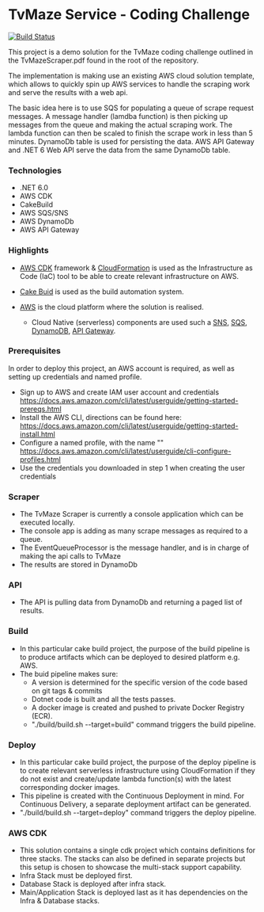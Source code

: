 # TvMaze Service - Coding Challenge

[![Build Status](https://travis-ci.org/joemccann/dillinger.svg?branch=master)](https://travis-ci.org/joemccann/dillinger)

This project is a demo solution for the TvMaze coding challenge outlined in the TvMazeScraper.pdf found in the root of the repository.

The implementation is making use an existing AWS cloud solution template, which allows to quickly spin up AWS services to handle the scraping work and serve the results with a web api.

The basic idea here is to use SQS for populating a queue of scrape request messages. 
A message handler (lamdba function) is then picking up messages from the queue and making the actual scraping work.
The lambda function can then be scaled to finish the scrape work in less than 5 minutes.
DynamoDb table is used for persisting the data. 
AWS API Gateway and .NET 6 Web API serve the data from the same DynamoDb table.

### Technologies

* .NET 6.0
* AWS CDK
* CakeBuild
* AWS SQS/SNS
* AWS DynamoDb
* AWS API Gateway

### Highlights

* [AWS CDK](https://aws.amazon.com/cdk/) framework & [CloudFormation](https://aws.amazon.com/cloudformation/) is used as the Infrastructure as Code (IaC) tool to be able to create relevant infrastructure on AWS.

* [Cake Buid](https://cakebuild.net/) is used as the build automation system. 

* [AWS](https://aws.amazon.com/) is the cloud platform where the solution is realised. 
  * Cloud Native (serverless) components are used such a [SNS](https://aws.amazon.com/sns/), [SQS](https://aws.amazon.com/sns/), [DynamoDB](https://aws.amazon.com/dynamodb/), [API Gateway](https://aws.amazon.com/api-gateway/).

### Prerequisites

In order to deploy this project, an AWS account is required, as well as setting up credentials and named profile.

* Sign up to AWS and create IAM user account and credentials https://docs.aws.amazon.com/cli/latest/userguide/getting-started-prereqs.html
* Install the AWS CLI, directions can be found here: https://docs.aws.amazon.com/cli/latest/userguide/getting-started-install.html
* Configure a named profile, with the name "" https://docs.aws.amazon.com/cli/latest/userguide/cli-configure-profiles.html
* Use the credentials you downloaded in step 1 when creating the user credentials


### Scraper

* The TvMaze Scraper is currently a console application which can be executed locally.
* The console app is adding as many scrape messages as required to a queue.
* The EventQueueProcessor is the message handler, and is in charge of making the api calls to TvMaze
* The results are stored in DynamoDb 

### API

* The API is pulling data from DynamoDb and returning a paged list of results.

### Build

* In this particular cake build project, the purpose of the build pipeline is to produce artifacts which can be deployed to desired platform e.g. AWS.
* The buid pipeline makes sure:
  * A version is determined for the specific version of the code based on git tags & commits
  * Dotnet code is built and all the tests passes.
  * A docker image is created and pushed to private Docker Registry (ECR).
  * "./build/build.sh --target=build" command triggers the build pipeline.

### Deploy

* In this particular cake build project, the purpose of the deploy pipeline is to create relevant serverless infrastructure using CloudFormation if they do not exist and create/update lambda function(s) with the latest corresponding docker images. 
* This pipeline is created with the Continuous Deployment in mind. For Continuous Delivery, a separate deployment artifact can be generated.
* "./build/build.sh --target=deploy" command triggers the deploy pipeline.

### AWS CDK

* This solution contains a single cdk project which contains definitions for three stacks. The stacks can also be defined in separate projects but this setup is chosen to showcase the multi-stack support capability.
* Infra Stack must be deployed first. 
* Database Stack is deployed after infra stack. 
* Main/Application Stack is deployed last as it has dependencies on the Infra & Database stacks.



